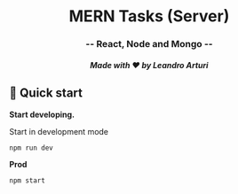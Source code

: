 <h1 align="center">
  MERN Tasks (Server)
</h1>

<h3 align="center">
  -- React, Node and Mongo --
</h3>

<h5 align="center">
  Made with ❤️ by Leandro Arturi
</h5>

## 🚀 Quick start

**Start developing.**

Start in development mode

```shell
npm run dev 
```

**Prod**

```shell
npm start 
```

